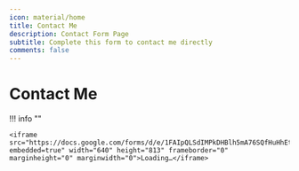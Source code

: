 ```yaml
---
icon: material/home
title: Contact Me
description: Contact Form Page
subtitle: Complete this form to contact me directly
comments: false
---
```


# Contact Me


!!! info ""
    
    <iframe src="https://docs.google.com/forms/d/e/1FAIpQLSdIMPkDHBlh5mA76SQfHuHhEtR3wGZ6tOotZkbKdTJsYwGC6Q/viewform?embedded=true" width="640" height="813" frameborder="0" marginheight="0" marginwidth="0">Loading…</iframe>

